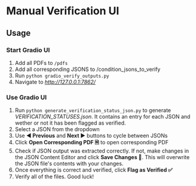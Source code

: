 # Manual Verification UI


## Usage

### Start Gradio UI

1. Add all PDFs to `/pdfs`
2. Add all corresponding JSONS to /condition_jsons_to_verify
3. Run `python gradio_verify_outputs.py`
4. Navigate to *http://127.0.0.1:7862/*

### Use Gradio UI
1. Run `python generate_verification_status_json.py` to generate *VERIFICATION_STATUSES.json*. It contains an entry for each JSON and wether or not it has been flagged as verified.
2. Select a JSON from the dropdown
3. Use **◀️ Previous** and **Next ▶️** buttons  to cycle between JSONs
4. Click **Open Corresponding PDF 🗎** to open corresponding PDF
5. Check if JSON output was extracted correctly. If not, make changes in the JSON Content Editor and click **Save Changes 💾**. This will overwrite the JSON file's contents with your changes. 
6. Once everything is correct and verified, click **Flag as Verified ✅**
7. Verify all of the files. Good luck!

